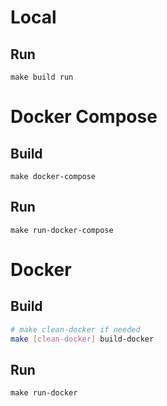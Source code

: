 # Local
## Run
```
make build run
```

# Docker Compose
## Build
```
make docker-compose
```

## Run
```
make run-docker-compose
```

# Docker
## Build
```bash
# make clean-docker if needed
make [clean-docker] build-docker
```

## Run
```
make run-docker
```